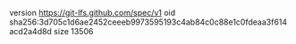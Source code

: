 version https://git-lfs.github.com/spec/v1
oid sha256:3d705c1d6ae2452ceeeb9973595193c4ab84c0c88e1c0fdeaa3f614acd2a4d8d
size 13506
